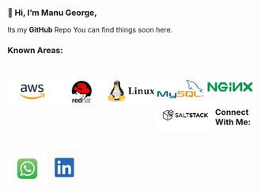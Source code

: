 ### 👋 Hi, I’m Manu George,
Its my **GitHub** Repo You can find things soon here. 

### Known Areas:

<br />

[<img align="left" alt="Unix" width="100" src="https://raw.githubusercontent.com/ManuGeorge96/ManuGeorge96/master/Tools/aws.png" />][ln]
[<img align="left" alt="Unix" width="100" src="https://raw.githubusercontent.com/ManuGeorge96/ManuGeorge96/master/Tools/red.jpg" />][ln]
[<img align="left" alt="Unix" width="100" src="https://raw.githubusercontent.com/ManuGeorge96/ManuGeorge96/master/Tools/linux.jpg" />][ln]
[<img align="left" alt="Unix" width="100" src="https://raw.githubusercontent.com/ManuGeorge96/ManuGeorge96/master/Tools/mysql.jpg" />][ln]
[<img align="left" alt="Unix" width="100" src="https://raw.githubusercontent.com/ManuGeorge96/ManuGeorge96/master/Tools/download.png" />][ln]
[<img align="left" alt="Unix" width="120" src="https://raw.githubusercontent.com/ManuGeorge96/ManuGeorge96/master/Tools/salt.png" />][ln]


<br />
<br />

### Connect With Me:


<br />

[<img align="left" alt="Unix" width="80" src="https://raw.githubusercontent.com/ManuGeorge96/ManuGeorge96/master/Tools/wp.jpg" />][wp]
[<img align="left" alt="Unix" width="70" src="https://raw.githubusercontent.com/ManuGeorge96/ManuGeorge96/master/Tools/ln.jpg" />][ln]








[wp]: https://wa.link/jx03b6
[ln]: https://www.linkedin.com/in/manu-george-03453613a
<!---
ManuGit1996/ManuGit1996 is a ✨ special ✨ repository because its `README.md` (this file) appears on your GitHub profile.
You can click the Preview link to take a look at your changes.
--->
